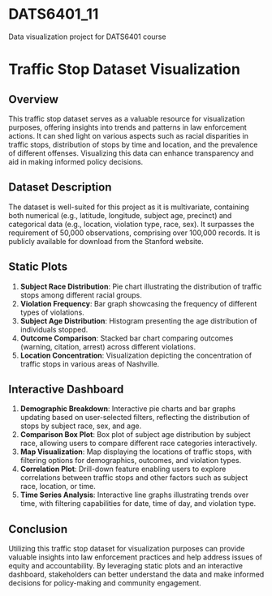 # DATS6401_11
Data visualization project for DATS6401 course
# Traffic Stop Dataset Visualization

## Overview

This traffic stop dataset serves as a valuable resource for visualization purposes, offering insights into trends and patterns in law enforcement actions. It can shed light on various aspects such as racial disparities in traffic stops, distribution of stops by time and location, and the prevalence of different offenses. Visualizing this data can enhance transparency and aid in making informed policy decisions.

## Dataset Description

The dataset is well-suited for this project as it is multivariate, containing both numerical (e.g., latitude, longitude, subject age, precinct) and categorical data (e.g., location, violation type, race, sex). It surpasses the requirement of 50,000 observations, comprising over 100,000 records. It is publicly available for download from the Stanford website.

## Static Plots

1. **Subject Race Distribution**: Pie chart illustrating the distribution of traffic stops among different racial groups.
2. **Violation Frequency**: Bar graph showcasing the frequency of different types of violations.
3. **Subject Age Distribution**: Histogram presenting the age distribution of individuals stopped.
4. **Outcome Comparison**: Stacked bar chart comparing outcomes (warning, citation, arrest) across different violations.
5. **Location Concentration**: Visualization depicting the concentration of traffic stops in various areas of Nashville.

## Interactive Dashboard

1. **Demographic Breakdown**: Interactive pie charts and bar graphs updating based on user-selected filters, reflecting the distribution of stops by subject race, sex, and age.
2. **Comparison Box Plot**: Box plot of subject age distribution by subject race, allowing users to compare different race categories interactively.
3. **Map Visualization**: Map displaying the locations of traffic stops, with filtering options for demographics, outcomes, and violation types.
4. **Correlation Plot**: Drill-down feature enabling users to explore correlations between traffic stops and other factors such as subject race, location, or time.
5. **Time Series Analysis**: Interactive line graphs illustrating trends over time, with filtering capabilities for date, time of day, and violation type.

## Conclusion

Utilizing this traffic stop dataset for visualization purposes can provide valuable insights into law enforcement practices and help address issues of equity and accountability. By leveraging static plots and an interactive dashboard, stakeholders can better understand the data and make informed decisions for policy-making and community engagement.

